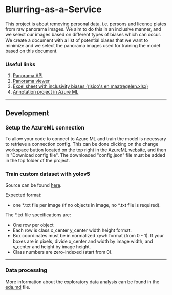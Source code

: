 # Blurring-as-a-Service

This project is about removing personal data, i.e. persons and licence plates from raw panorama images.
We aim to do this in an inclusive manner, and we select our images based on different types of biases which can occur.
We create a document with a list of potential biases that we want to minimize and we select 
the panorama images used for training the model based on this document.

### Useful links
1. [Panorama API](https://api.data.amsterdam.nl/panorama/panoramas)
2. [Panorama viewer](https://data.amsterdam.nl/data/geozoek/?modus=kaart&term=Panoramabeelden&lagen=pano-pano2022bi%7Cpano-pano2021bi%7Cpano-pano2020bi%7Cpano-pano2019bi%7Cpano-pano2018bi%7Cpano-pano2017bi%7Cpano-pano2016bi%7Cpano-pano2021woz%7Cpano-pano2020woz%7Cpano-pano2019woz%7Cpano-pano2018woz%7Cpano-pano2017woz&legenda=true)
3. [Excel sheet with inclusivity biases (risico's en maatregelen.xlsx)](https://hoofdstad.sharepoint.com/sites/DigitaliseringenCTO/Shared%20Documents/Forms/AllItems.aspx?RootFolder=%2Fsites%2FDigitaliseringenCTO%2FShared%20Documents%2FInnovatie%20en%20RenD%2FComputer%20Vision%20Team%2FProjecten%2FInnovatiebudget%20%28hieronder%20valt%20Blur%20use%20case%29%2FInclusiviteit&FolderCTID=0x0120002EC45AFB501BC64FB525D14106AF3E05)
4. [Annotation project in Azure ML](https://ml.azure.com/labeling/project/93e9b2be-62de-6a8c-9c22-5b20cc5b90af/details?wsid=/subscriptions/b5d1b0e0-1ce4-40f9-87d5-cf3fde7a7b14/resourceGroups/cvo-aml-p-rg/providers/Microsoft.MachineLearningServices/workspaces/cvo-weu-aml-p-xnjyjutinwfyu&tid=72fca1b1-2c2e-4376-a445-294d80196804)
---

## Development
### Setup the AzureML connection
To allow your code to connect to Azure ML and train the model is necessary to retrieve a connection config.
This can be done clicking on the change workspace button located on the top right in the [AzureML website](https://ml.azure.com), and then in "Download config file".
The downloaded "config.json" file must be added in the top folder of the project.

### Train custom dataset with yolov5
Source can be found [here](https://github.com/ultralytics/yolov5/wiki/Train-Custom-Data). 

Expected format:
- one *.txt file per image (if no objects in image, no *.txt file is required). 

The *.txt file specifications are:
- One row per object
- Each row is class x_center y_center width height format.
- Box coordinates must be in normalized xywh format (from 0 - 1). If your boxes are in pixels, divide x_center and width by image width, and y_center and height by image height.
- Class numbers are zero-indexed (start from 0).
---

### Data processing 
More information about the exploratory data analysis can be found in the [eda.md](data-prep/eda.md) file.